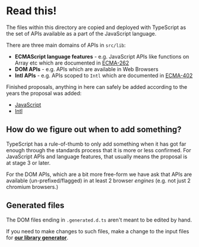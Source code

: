 # Read this!

The files within this directory are copied and deployed with TypeScript as the set of APIs  available as a part of the JavaScript language.

There are three main domains of APIs in `src/lib`:
 
 - **ECMAScript language features** - e.g. JavaScript APIs like functions on Array etc which are documented in [ECMA-262](https://tc39.es/ecma262/)
 - **DOM APIs** - e.g. APIs which are available in Web Browsers
 - **Intl APIs** - e.g. APIs scoped to `Intl` which are documented in [ECMA-402](https://www.ecma-international.org/publications-and-standards/standards/ecma-402/)

Finished proposals, anything in here can safely be added according to the years the proposal was added:

 - [JavaScript](https://github.com/tc39/proposals/blob/master/finished-proposals.md)
 - [Intl](https://github.com/tc39/proposals/blob/master/ecma402/finished-proposals.md)

## How do we figure out when to add something?

TypeScript has a rule-of-thumb to only add something when it has got far enough through the standards process that it is more or less confirmed. For JavaScript APIs and language features, that usually means the proposal is at stage 3 or later.

For the DOM APIs, which are a bit more free-form we have ask that APIs are available (un-prefixed/flagged) in at least 2 browser _engines_ (e.g. not just 2 chromium browsers.) 

## Generated files

The DOM files ending in `.generated.d.ts` aren't meant to be edited by hand.

If you need to make changes to such files, make a change to the input files for [**our library generator**](https://github.com/Microsoft/TSJS-lib-generator).

